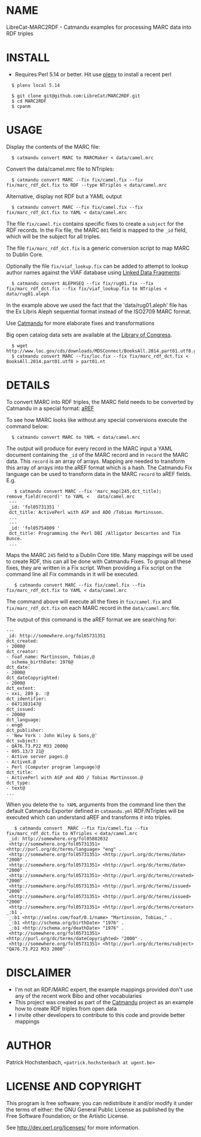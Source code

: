 # NAME

LibreCat-MARC2RDF - Catmandu examples for processing MARC data into RDF triples

# INSTALL

  * Requires Perl 5.14 or better. Hit use [plenv](https://github.com/tokuhirom/plenv) to install a recent perl

```(bash)
  $ plenv local 5.14

  $ git clone git@github.com:LibreCat/MARC2RDF.git
  $ cd MARC2RDF
  $ cpanm

```

# USAGE

  Display the contents of the MARC file:

```(bash)
  $ catmandu convert MARC to MARCMaker < data/camel.mrc
```

  Convert the data/camel.mrc file to NTriples:

```(bash)
  $ catmandu convert MARC --fix fix/camel.fix --fix fix/marc_rdf_dct.fix to RDF --type NTriples < data/camel.mrc
```

  Alternative, display not RDF but a YAML output

```(bash)
  $ catmandu convert MARC --fix fix/camel.fix --fix fix/marc_rdf_dct.fix to YAML < data/camel.mrc
```

  The file `fix/camel.fix` contains specific fixes to create a `subject` for the RDF
  records. In the Fix file, the MARC `001` field is mapped to the `_id` field, which
  will be the subject for all triples.

  The file `fix/marc_rdf_dct.fix` is a generic conversion script to map MARC to Dublin Core.

  Optionally the file `fix/viaf_lookup.fix` can be added to attempt to lookup author names
  against the VIAF database using [Linked Data Fragments](http://linkeddatafragments.org/):

```(bash)
  $ catmandu convert ALEPHSEQ --fix fix/rug01.fix --fix fix/marc_rdf_dct.fix --fix fix/viaf_lookup.fix to NTriples < data/rug01.aleph
```

  In the example above we used the fact that the 'data/rug01.aleph' file has the Ex Libris
  Aleph sequential format instead of the ISO2709 MARC format.

  Use [Catmandu](https://metacpan.org/pod/Catmandu) for more elaborate fixes and transformations

  Big open catalog data sets are available at the [Library of Congress](http://www.loc.gov/cds/products/marcDist.php).

```(bash)
  $ wget http://www.loc.gov/cds/downloads/MDSConnect/BooksAll.2014.part01.utf8.gz
  $ catmandu convert MARC --fix/loc.fix --fix fix/marc_rdf_dct.fix < BooksAll.2014.part01.utf8 > part01.nt
```

# DETAILS

To convert MARC into RDF triples, the MARC field needs to be converted by Catmandu in a special
format: [aREF](https://metacpan.org/pod/RDF::aREF)

To see how MARC looks like without any special conversions execute the command below:

```(bash)
  $ catmandu convert MARC to YAML < data/camel.mrc
```

The output will produce for every record in the MARC input a YAML document containing the `_id` of
the MARC record and in `record` the MARC data. This `record` is an array of arrays. Mapping are needed
to transform this array of arrays into the aREF format which is a hash. The Catmandu Fix language
can be used to transform data in the MARC `record` to aREF fields. E.g.

```(bash)
   $ catmandu convert MARC --fix 'marc_map(245,dct_title); remove_field(record)' to YAML <   data/camel.mrc
 ---
 _id: 'fol05731351 '
 dct_title: ActivePerl with ASP and ADO /Tobias Martinsson.
 ...
 ---
 _id: 'fol05754809 '
 dct_title: Programming the Perl DBI /Alligator Descartes and Tim Bunce.
 ...
```

Maps the MARC `245` field to a Dublin Core title. Many mappings will be used to create RDF, this can all be
done with Catmandu Fixes. To group all these fixes, they are written in a Fix script. When providing
a Fix script on the command line all Fix commands in it will be executed.

```(bash)
   $ catmandu convert MARC --fix fix/camel.fix --fix fix/marc_rdf_dct.fix to YAML < data/camel.mrc
```

The command above will execute all the fixes in `fix/camel.fix` and `fix/marc_rdf_dct.fix` on
each MARC record in the `data/camel.mrc` file.

The output of this command is the aREF format we are searching for:

```(yaml)
---
_id: http://somewhere.org/fol05731351
dct_created:
- 2000@
dct_creator:
- foaf_name: Martinsson, Tobias,@
  schema_birthDate: 1976@
dct_date:
- 2000@
dct_dateCopyrighted:
- 2000@
dct_extent:
- xxi, 289 p. :@
dct_identifier:
- 0471383147@
dct_issued:
- 2000@
dct_language:
- eng@
dct_publisher:
- 'New York : John Wiley & Sons,@'
dct_subject:
- QA76.73.P22 M33 2000@
- 005.13/3 21@
- Active server pages.@
- ActiveX.@
- Perl (Computer program language)@
dct_title:
- ActivePerl with ASP and ADO / Tobias Martinsson.@
dct_type:
- text@
...
```

When you delete the `to YAML` arguments from the command line then the default Catmandu
Exporter defined in `catmandu.yml` RDF/NTriples will be executed which can understand
aREF and transforms it into triples.

```(bash)
   $ catmandu convert  MARC --fix fix/camel.fix --fix fix/marc_rdf_dct.fix to NTriples < data/camel.mrc
 _id: http://somewhere.org/fol05882032
 <http://somewhere.org/fol05731351> <http://purl.org/dc/terms/language> "eng" .
 <http://somewhere.org/fol05731351> <http://purl.org/dc/terms/date> "2000" .
 <http://somewhere.org/fol05731351> <http://purl.org/dc/terms/date> "2000" .
 <http://somewhere.org/fol05731351> <http://purl.org/dc/terms/created> "2000" .
 <http://somewhere.org/fol05731351> <http://purl.org/dc/terms/issued> "2000" .
 <http://somewhere.org/fol05731351> <http://purl.org/dc/terms/issued> "2000" .
 <http://somewhere.org/fol05731351> <http://purl.org/dc/terms/creator> _:b1 .
 _:b1 <http://xmlns.com/foaf/0.1/name> "Martinsson, Tobias," .
 _:b1 <http://schema.org/birthDate> "1976" .
 _:b1 <http://schema.org/deathDate> "1976" .
 <http://somewhere.org/fol05731351> <http://purl.org/dc/terms/dateCopyrighted> "2000" .
 <http://somewhere.org/fol05731351> <http://purl.org/dc/terms/subject> "QA76.73.P22 M33 2000" .
```

# DISCLAIMER

* I'm not an RDF/MARC expert, the example mappings provided don't use any of the recent work Bibo and other vocabularies
* This project was created as part of the [Catmandu](https://metacpan.org/pod/Catmandu) project as an example how to create RDF triples from open data
* I invite other developers to contribute to this code and provide better mappings

# AUTHOR

Patrick Hochstenbach, `<patrick.hochstenbach at ugent.be>`

# LICENSE AND COPYRIGHT

This program is free software; you can redistribute it and/or modify it
under the terms of either: the GNU General Public License as published
by the Free Software Foundation; or the Artistic License.

See http://dev.perl.org/licenses/ for more information.
